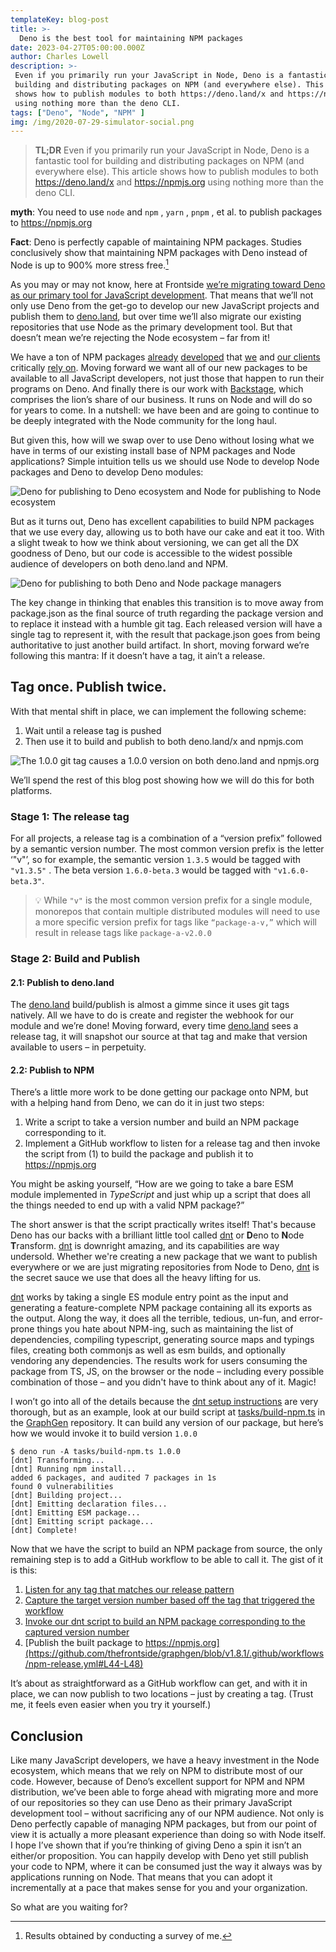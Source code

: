 ```yaml
---
templateKey: blog-post
title: >-
  Deno is the best tool for maintaining NPM packages
date: 2023-04-27T05:00:00.000Z
author: Charles Lowell
description: >-
 Even if you primarily run your JavaScript in Node, Deno is a fantastic tool for
 building and distributing packages on NPM (and everywhere else). This article
 shows how to publish modules to both https://deno.land/x and https://npmjs.org
 using nothing more than the deno CLI.
tags: ["Deno", "Node", "NPM" ]
img: /img/2020-07-29-simulator-social.png
---
```


> **TL;DR** Even if you primarily run your JavaScript in Node, Deno is a
> fantastic tool for building and distributing packages on NPM (and
> everywhere else). This article shows how to publish modules to both
> https://deno.land/x and https://npmjs.org using nothing more than
> the deno CLI.

**myth**: You need to use `node` and `npm` , `yarn` , `pnpm` , et al. to
publish packages to https://npmjs.org

**Fact**: Deno is perfectly capable of maintaining NPM packages. Studies
conclusively show that maintaining NPM packages with Deno instead of Node is up
to 900% more stress free.[^1]

[^1]: Results obtained by conducting a survey of me.

As you may or may not know, here at Frontside [we’re migrating toward
Deno as our primary tool for JavaScript
development][deno-blazing]. That means that we’ll not only use Deno
from the get-go to develop our new JavaScript projects and publish
them to [deno.land][], but over time we’ll also migrate our existing
repositories that use Node as the primary development tool. But that
doesn’t mean we’re rejecting the Node ecosystem – far from it!

We have a ton of NPM packages [already][graphgen]
[developed][effection] that [we][interactors] and [our
clients][ldap-simulator] critically [rely on][auth0-simulator]. Moving
forward we want all of our new packages to be available to all
JavaScript developers, not just those that happen to run their
programs on Deno. And finally there is our work with
[Backstage][backstage], which comprises the lion’s share of our
business. It runs on Node and will do so for years to come. In a
nutshell: we have been and are going to continue to be deeply
integrated with the Node community for the long haul.

But given this, how will we swap over to use Deno without
losing what we have in terms of our existing install base of NPM
packages and Node applications? Simple intuition tells us we should
use Node to develop Node packages and Deno to develop Deno modules:

![Deno for publishing to Deno ecosystem and Node for publishing to Node ecosystem](../img/2023/deno-is-the-best-tool-for-npm/dev-publish-silo.png)

But as it turns out, Deno has excellent capabilities to build NPM
packages that we use every day, allowing us to both have our cake and
eat it too. With a slight tweak to how we think about versioning, we
can get all the DX goodness of Deno, but our code is accessible to the
widest possible audience of developers on both deno.land and NPM.

![Deno for publishing to both Deno and Node package managers](../img/2023/deno-is-the-best-tool-for-npm/one-tool-for-both.png)

The key change in thinking that enables this transition is to move
away from package.json as the final source of truth regarding the
package version and to replace it instead with a humble git tag. Each
released version will have a single tag to represent it, with the
result that package.json goes from being authoritative to just another
build artifact. In short, moving forward we’re following this mantra:
If it doesn’t have a tag, it ain’t a release.


## Tag once. Publish twice.

With that mental shift in place, we can implement the following
scheme:

1. Wait until a release tag is pushed
1. Then use it to build and publish to both deno.land/x and npmjs.com

![The 1.0.0 git tag causes a 1.0.0 version on both deno.land and npmjs.org](../img/2023/deno-is-the-best-tool-for-npm/tag-to-publish.png)

We’ll spend the rest of this blog post showing how we will do this for
both platforms.

### Stage 1: The release tag

For all projects, a release tag is a combination of a “version prefix”
followed by a semantic version number. The most common version prefix
is the letter ‘"v"’, so for example, the semantic version `1.3.5` would be
tagged with `"v1.3.5"` . The beta version `1.6.0-beta.3` would be tagged
with `"v1.6.0-beta.3"`.

>💡 While `"v"` is the most common version prefix for a single module,
> monorepos that contain multiple distributed modules will need to use
> a more specific version prefix for tags like `“package-a-v,”` which
> will result in release tags like `package-a-v2.0.0`

### Stage 2: Build and Publish

#### 2.1: Publish to deno.land

The [deno.land][] build/publish is almost a gimme since it uses git
tags natively. All we have to do is create and register the webhook
for our module and we’re done!  Moving forward, every time
[deno.land][] sees a release tag, it will snapshot our source at that
tag and make that version available to users – in perpetuity.

#### 2.2: Publish to NPM

There’s a little more work to be done getting our package onto NPM,
but with a helping hand from Deno, we can do it in just two steps:

1. Write a script to take a version number and build an NPM package corresponding to it.
1. Implement a GitHub workflow to listen for a release tag and then invoke the script from (1) to build the package and publish it to https://npmjs.org

You might be asking yourself, “How are we going to take a bare ESM
module implemented in _TypeScript_ and just whip up a script that does
all the things needed to end up with a valid NPM package?”

The short answer is that the script practically writes itself! That's
    because Deno has our backs with a brilliant little tool called [dnt][dnt] or
**D**eno to **N**ode **T**ransform. [dnt][] is downright amazing, and its capabilities
are way undersold. Whether we're creating a new package that we want
to publish everywhere or we are just migrating repositories from Node
to Deno, [dnt][] is the secret sauce we use that does all the heavy
lifting for us.

[dnt][] works by taking a single ES module entry point as the input and
generating a feature-complete NPM package containing all its exports
as the output. Along the way, it does all the terrible, tedious,
un-fun, and error-prone things you hate about NPM-ing, such as
maintaining the list of dependencies, compiling typescript, generating
source maps and typings files, creating both commonjs as well as esm
builds, and optionally vendoring any dependencies. The results work
for users consuming the package from TS, JS, on the browser or the
node – including every possible combination of those – and you didn't
have to think about any of it. Magic!

I won’t go into all of the details because the [dnt setup
instructions][dnt-setup] are very thorough, but as an example, look at
our build script at
[tasks/build-npm.ts](https://github.com/thefrontside/graphgen/blob/v1.8.1/tasks/build-npm.ts)
in the [GraphGen][graphgen] repository. It can build any version of
our package, but here’s how we would invoke it to build version
`1.0.0`

```
$ deno run -A tasks/build-npm.ts 1.0.0
[dnt] Transforming...
[dnt] Running npm install...
added 6 packages, and audited 7 packages in 1s
found 0 vulnerabilities
[dnt] Building project...
[dnt] Emitting declaration files...
[dnt] Emitting ESM package...
[dnt] Emitting script package...
[dnt] Complete!
```

Now that we have the script to build an NPM package from source, the
only remaining step is to add a GitHub workflow to be able to call
it. The gist of it is this:

1. [Listen for any tag that matches our release pattern](https://github.com/thefrontside/graphgen/blob/v1.8.1/.github/workflows/npm-release.yml#L4-L9)
2. [Capture the target version number based off the tag that triggered the workflow](https://github.com/thefrontside/graphgen/blob/v1.8.1/.github/workflows/npm-release.yml#L28-L30)
3. [Invoke our dnt script to build an NPM package corresponding to the captured version number](https://github.com/thefrontside/graphgen/blob/v1.8.1/.github/workflows/npm-release.yml#L39-L42)
4. [Publish the built package to https://npmjs.org](https://github.com/thefrontside/graphgen/blob/v1.8.1/.github/workflows/npm-release.yml#L44-L48)

It’s about as straightforward as a GitHub workflow can get, and with
it in place, we can now publish to two locations – just by creating a
tag. (Trust me, it feels even easier when you try it yourself.)

## Conclusion

Like many JavaScript developers, we have a heavy investment in the
Node ecosystem, which means that we rely on NPM to distribute most of
our code. However, because of Deno’s excellent support for NPM and NPM
distribution, we’ve been able to forge ahead with migrating more and
more of our repositories so they can use Deno as their primary
JavaScript development tool – without sacrificing any of our NPM
audience. Not only is Deno perfectly capable of managing NPM packages,
but from our point of view it is actually a more pleasant experience
than doing so with Node itself.  I hope I’ve shown that if you’re
thinking of giving Deno a spin it isn’t an either/or proposition. You
can happily develop with Deno yet still publish your code to NPM,
where it can be consumed just the way it always was by applications
running on Node. That means that you can adopt it incrementally at a
pace that makes sense for you and your organization.

So what are you waiting for?

[deno-blazing]: https://frontside.com/blog/2022-12-01-deno-is-blazing-fast-for-humans/
[deno.land]: https://deno.land/x
[interactors]: https://www.npmjs.com/package/@interactors/core
[graphgen]: https://www.npmjs.com/package/@frontside/graphgen
[effection]: https://www.npmjs.com/package/effection
[ldap-simulator]: https://www.npmjs.com/package/@simulacrum/ldap-simulator
[auth0-simulator]: https://www.npmjs.com/package/@simulacrum/auth0-simulator
[backstage]: https://backstage.io
[dnt]: https://github.com/denoland/dnt
[dnt-setup]: https://github.com/denoland/dnt#setup
[graphgen]: https://frontside.com/graphgen
